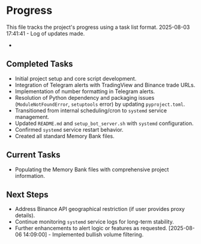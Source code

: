# Progress

This file tracks the project's progress using a task list format.
2025-08-03 17:41:41 - Log of updates made.

*

## Completed Tasks

*   Initial project setup and core script development.
*   Integration of Telegram alerts with TradingView and Binance trade URLs.
*   Implementation of number formatting in Telegram alerts.
*   Resolution of Python dependency and packaging issues (`ModuleNotFoundError`, `setuptools` error) by updating `pyproject.toml`.
*   Transitioned from internal scheduling/cron to `systemd` service management.
*   Updated `README.md` and `setup_bot_server.sh` with `systemd` configuration.
*   Confirmed `systemd` service restart behavior.
*   Created all standard Memory Bank files.

## Current Tasks

*   Populating the Memory Bank files with comprehensive project information.

## Next Steps

*   Address Binance API geographical restriction (if user provides proxy details).
*   Continue monitoring `systemd` service logs for long-term stability.
*   Further enhancements to alert logic or features as requested.
[2025-08-06 14:09:00] - Implemented bullish volume filtering.